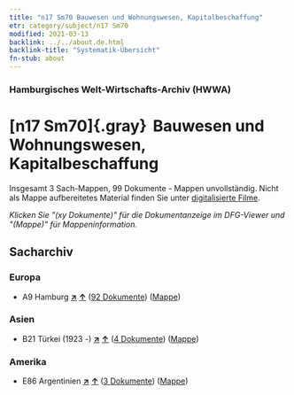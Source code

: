 ```yaml
---
title: "n17 Sm70 Bauwesen und Wohnungswesen, Kapitalbeschaffung"
etr: category/subject/n17 Sm70
modified: 2021-03-13
backlink: ../../about.de.html
backlink-title: "Systematik-Übersicht"
fn-stub: about
---
```


### Hamburgisches Welt-Wirtschafts-Archiv (HWWA)
# [n17 Sm70]{.gray}&#8201; Bauwesen und Wohnungswesen, Kapitalbeschaffung&#160; 




Insgesamt 3 Sach-Mappen, 99 Dokumente - Mappen unvollständig.
Nicht als Mappe aufbereitetes Material finden Sie unter [digitalisierte Filme](/film/h1_sh).

_Klicken Sie "(xy Dokumente)" für die Dokumentanzeige im DFG-Viewer und "(Mappe)" für Mappeninformation._

## Sacharchiv




### Europa

- A9 Hamburg [**&nearr;**](../../../geo/i/140905/about.de.html "Hamburg (alle Mappen)") [**&uarr;**](../../../geo/about.de.html#A9 "Ländersystematik") (<a href="https://pm20.zbw.eu/dfgview/sh/140905,145260" title="über: Hamburg : Bauwesen und Wohnungswesen, Kapitalbeschaffung" target="_blank">92 Dokumente</a>) ([Mappe](http://purl.org/pressemappe20/folder/sh/140905,145260))

### Asien

- B21 Türkei (1923 -) [**&nearr;**](../../../geo/i/141111/about.de.html "Türkei (1923 -) (alle Mappen)") [**&uarr;**](../../../geo/about.de.html#B21 "Ländersystematik") (<a href="https://pm20.zbw.eu/dfgview/sh/141111,145260" title="über: Türkei (1923 -) : Bauwesen und Wohnungswesen, Kapitalbeschaffung" target="_blank">4 Dokumente</a>) ([Mappe](http://purl.org/pressemappe20/folder/sh/141111,145260))

### Amerika

- E86 Argentinien [**&nearr;**](../../../geo/i/141692/about.de.html "Argentinien (alle Mappen)") [**&uarr;**](../../../geo/about.de.html#E86 "Ländersystematik") (<a href="https://pm20.zbw.eu/dfgview/sh/141692,145260" title="über: Argentinien : Bauwesen und Wohnungswesen, Kapitalbeschaffung" target="_blank">3 Dokumente</a>) ([Mappe](http://purl.org/pressemappe20/folder/sh/141692,145260))


